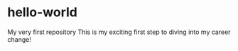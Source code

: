 # hello-world
My very first repository
This is my exciting first step to diving into my career change!
